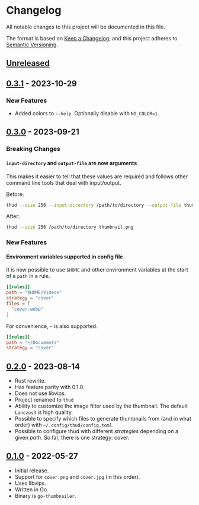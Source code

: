 # Changelog

All notable changes to this project will be documented in this file.

The format is based on [Keep a Changelog](https://keepachangelog.com/en/1.0.0/),
and this project adheres to [Semantic Versioning](https://semver.org/spec/v2.0.0.html).

## [Unreleased]

## [0.3.1] - 2023-10-29

### New Features

- Added colors to `--help`. Optionally disable with `NO_COLOR=1`.

## [0.3.0] - 2023-09-21

### Breaking Changes

#### `input-directory` and `output-file` are now arguments

This makes it easier to tell that these values are required and follows other command line tools that deal with input/output.

Before:

```bash
thud --size 256 --input-directory /path/to/directory --output-file thumbnail.png
```

After:

```bash
thud --size 256 /path/to/directory thumbnail.png
```

### New Features

#### Environment variables supported in config file

It is now possible to use `$HOME` and other environment variables at the start of a `path` in a rule.

```toml
[[rules]]
path = "$HOME/Videos"
strategy = "cover"
files = [
  "cover.webp"
]
```

For convenience, `~` is also supported.

```toml
[[rules]]
path = "~/Documents"
strategy = "cover"
```

## [0.2.0] - 2023-08-14

- Rust rewrite.
- Has feature parity with 0.1.0.
- Does not use libvips.
- Project renamed to `thud`
- Ability to customize the image filter used by the thumbnail. The default `Lanczos3` is high quality.
- Possible to specify which files to generate thumbnails from (and in what order) with `~/.config/thud/config.toml`.
- Possible to configure thud with different *strategies* depending on a given *path*. So far, there is one strategy: cover.

## [0.1.0] - 2022-05-27

- Initial release.
- Support for `cover.png` and `cover.jpg` (in this order).
- Uses libvips.
- Written in Go.
- Binary is `go-thumbnailer`.

[unreleased]: https://github.com/donovanglover/thud/compare/0.3.1...HEAD
[0.3.1]: https://github.com/donovanglover/thud/compare/0.3.0...0.3.1
[0.3.0]: https://github.com/donovanglover/thud/compare/0.2.0...0.3.0
[0.2.0]: https://github.com/donovanglover/thud/compare/0.1.0...0.2.0
[0.1.0]: https://github.com/donovanglover/thud/releases/tag/1.0.0
